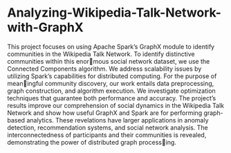 # Analyzing-Wikipedia-Talk-Network-with-GraphX

This project focuses on using Apache Spark’s
GraphX module to identify communities in the Wikipedia Talk
Network. To identify distinctive communities within this enormous social network dataset, we use the Connected Components
algorithm. We address scalability issues by utilizing Spark’s
capabilities for distributed computing. For the purpose of meaningful community discovery, our work entails data preprocessing,
graph construction, and algorithm execution. We investigate
optimization techniques that guarantee both performance and
accuracy. The project’s results improve our comprehension of
social dynamics in the Wikipedia Talk Network and show how
useful GraphX and Spark are for performing graph-based
analytics. These revelations have larger applications in anomaly
detection, recommendation systems, and social network analysis.
The interconnectedness of participants and their communities is
revealed, demonstrating the power of distributed graph processing.
